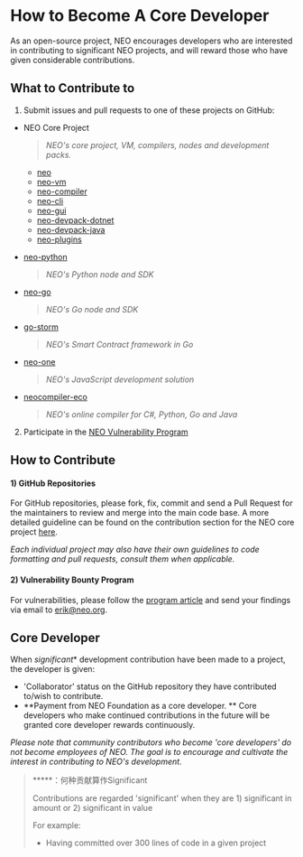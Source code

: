 # How to Become A Core Developer

As an open-source project, NEO encourages developers who are interested in contributing to significant NEO projects, and will reward those who have given considerable contributions. 

## What to Contribute to

1) Submit issues and pull requests to one of these projects on GitHub: 

- NEO Core Project

  > *NEO's core project, VM, compilers, nodes and development packs.*

  - [neo](https://github.com/neo-project/neo)
  - [neo-vm](https://github.com/neo-project/neo-vm)
  - [neo-compiler](https://github.com/neo-project/neo-compiler)
  - [neo-cli](https://github.com/neo-project/neo-cli)
  - [neo-gui](https://github.com/neo-project/neo-gui)
  - [neo-devpack-dotnet](https://github.com/neo-project/neo-devpack-dotnet)
  - [neo-devpack-java](https://github.com/neo-project/neo-devpack-java)
  - [neo-plugins](https://github.com/neo-project/neo-plugins)


- [neo-python](https://github.com/CityOfZion/neo-python)

  > *NEO's Python node and SDK*

- [neo-go](https://github.com/CityOfZion/neo-go)

  > *NEO's Go node and SDK*

- [go-storm](https://github.com/CityOfZion/neo-storm)

  > *NEO's Smart Contract framework in Go*

- [neo-one](https://github.com/neo-one-suite/neo-one)

  > *NEO's JavaScript development solution*

- [neocompiler-eco](https://github.com/NeoResearch/neocompiler-eco)

  > *NEO's online compiler for C#, Python, Go and Java*


2) Participate in the [NEO Vulnerability Program](https://neo.org/dev/bounty)

## How to Contribute

#### 1) GitHub Repositories

For GitHub repositories, please fork, fix, commit and send a Pull Request for the maintainers to review and merge into the main code base. A more detailed guideline can be found on the contribution section for the NEO core project [here](https://github.com/neo-project/neo#how-to-contribute). 

*Each individual project may also have their own guidelines to code formatting and pull requests, consult them when applicable.*

#### 2) Vulnerability Bounty Program 

For vulnerabilities, please follow the [program article](https://neo.org/dev/bounty) and send your findings via email to [erik@neo.org](mailto:erik@neo.org). 

## Core Developer

When *significant** development contribution have been made to a project, the developer is given: 

- 'Collaborator' status on the GitHub repository they have contributed to/wish to contribute. 
- **Payment from NEO Foundation as a core developer. ** Core developers who make continued contributions in the future will be granted core developer rewards continuously. 	

*Please note that community contributors who become 'core developers' do not become employees of NEO. The goal is to encourage and cultivate the interest in contributing to NEO's development.*

> *****：何种贡献算作Significant
>
> Contributions are regarded 'significant' when they are 1) significant in amount or 2) significant in value
>
> For example: 
>
> - Having committed over 300 lines of code in a given project
